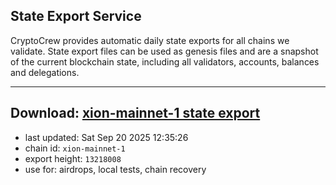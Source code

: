 ## State Export Service
CryptoCrew provides automatic daily state exports for all chains we validate. State export files can be used as genesis files and are a snapshot of the current blockchain state, including all validators, accounts, balances and delegations.

---
**Download: [xion-mainnet-1 state export](https://dl-eu2.ccvalidators.com/SERVICE/xion/xion-mainnet-1_export_13218008.json)**
---

- last updated: Sat Sep 20 2025 12:35:26
- chain id: `xion-mainnet-1`
- export height: `13218008`
- use for: airdrops, local tests, chain recovery
